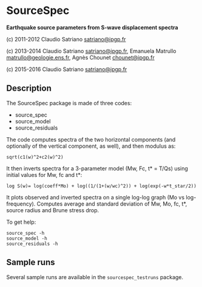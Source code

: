 # SourceSpec
**Earthquake source parameters from S-wave displacement spectra**

(c) 2011-2012 Claudio Satriano <satriano@ipgp.fr>

(c) 2013-2014 Claudio Satriano <satriano@ipgp.fr>,
              Emanuela Matrullo <matrullo@geologie.ens.fr>,
              Agnès Chounet <chounet@ipgp.fr>

(c) 2015-2016 Claudio Satriano <satriano@ipgp.fr>


## Description
The SourceSpec package is made of three codes:

 - source_spec
 - source_model
 - source_residuals

The code computes spectra of the two horizontal components (and optionally of
the vertical component, as well), and then modulus as:

    sqrt(c1(w)^2+c2(w)^2)

It then inverts spectra for a 3-parameter model (Mw, Fc, t* = T/Qs) using
initial values for Mw, fc and t*:

    log S(w)= log(coeff*Mo) + log((1/(1+(w/wc)^2)) + log(exp(-w*t_star/2))

It plots observed and inverted spectra on a single log-log graph (Mo vs
log-frequency).
Computes average and standard deviation of Mw, Mo, fc, t*, source radius and
Brune stress drop.

To get help:

    source_spec -h
    source_model -h
    source_residuals -h


## Sample runs
Several sample runs are available in the `sourcespec_testruns` package.

